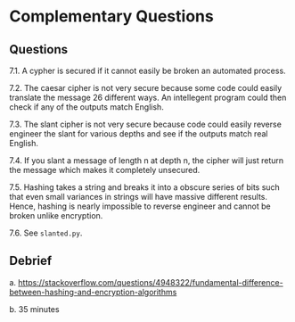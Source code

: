 # Complementary Questions

## Questions

7.1. A cypher is secured if it cannot easily be broken an automated process.

7.2. The caesar cipher is not very secure because some code could easily translate the message 26 different ways.  An intellegent program could then check if any of the outputs match English.

7.3. The slant cipher is not very secure because code could easily reverse engineer the slant for various depths and see if the outputs match real English.

7.4. If you slant a message of length n at depth n, the cipher will just return the message which makes it completely unsecured.

7.5. Hashing takes a string and breaks it into a obscure series of bits such that even small variances in strings will have massive different results.  Hence, hashing is nearly impossible to reverse engineer and cannot be broken unlike encryption.

7.6. See `slanted.py`.

## Debrief

a. https://stackoverflow.com/questions/4948322/fundamental-difference-between-hashing-and-encryption-algorithms

b. 35 minutes
